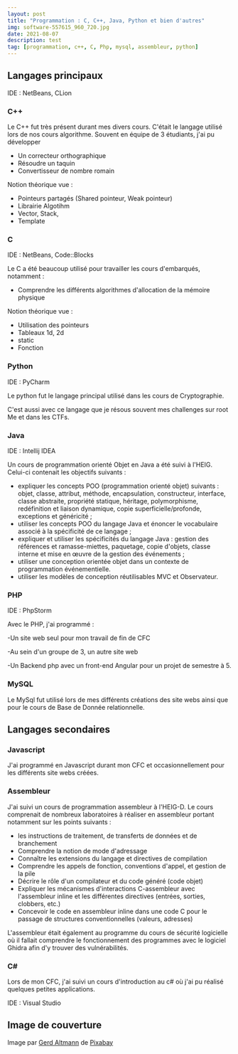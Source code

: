 ```yaml
---
layout: post
title: "Programmation : C, C++, Java, Python et bien d'autres"
img: software-557615_960_720.jpg
date: 2021-08-07
description: test
tag: [programmation, c++, C, Php, mysql, assembleur, python]
---
```



## Langages principaux

IDE : NetBeans, CLion

### C++

Le C++ fut très présent durant mes divers cours. C'était le langage utilisé lors de nos cours algorithme. Souvent en équipe de 3 étudiants, j'ai pu développer

- Un correcteur orthographique
- Résoudre un taquin
- Convertisseur de nombre romain

Notion théorique vue :

- Pointeurs partagés (Shared pointeur, Weak pointeur)
- Librairie Algotihm
- Vector, Stack,
- Template



### C

IDE : NetBeans, Code::Blocks

Le C a été beaucoup utilisé pour travailler les cours d'embarqués, notamment :

- Comprendre les différents algorithmes d'allocation de la mémoire physique

Notion théorique vue :

- Utilisation des pointeurs
- Tableaux 1d, 2d 
- static
- Fonction



### Python

IDE : PyCharm

Le python fut le langage principal utilisé dans les cours de Cryptographie.

C'est aussi avec ce langage que je résous souvent mes challenges sur root Me et dans les CTFs.



### Java

IDE : Intellij IDEA

Un cours de programmation orienté Objet en Java a été suivi à l'HEIG. Celui-ci contenait les objectifs suivants :

- expliquer les concepts POO (programmation orienté objet) suivants : objet, classe, attribut, méthode, encapsulation, constructeur, interface, classe abstraite, propriété statique, héritage, polymorphisme, redéfinition et liaison dynamique, copie superficielle/profonde, exceptions et généricité ;
- utiliser les concepts POO du langage Java et énoncer le vocabulaire associé à la spécificité de ce langage ;
- expliquer et utiliser les spécificités du langage Java : gestion des références et ramasse-miettes, paquetage, copie d'objets, classe interne et mise en œuvre de la gestion des événements ;
- utiliser une conception orientée objet dans un contexte de programmation événementielle.
- utiliser les modèles de conception réutilisables MVC et Observateur.



### PHP

IDE : PhpStorm

Avec le PHP, j'ai programmé :

-Un site web seul pour mon travail de fin de CFC

-Au sein d'un groupe de 3, un autre site web

-Un Backend php avec un front-end Angular pour un projet de semestre à 5.



### MySQL

Le MySql fut utilisé lors de mes différents créations des site webs ainsi que pour le cours de Base de Donnée relationnelle.

## Langages secondaires

### Javascript

J'ai programmé en Javascript durant mon CFC et occasionnellement pour les différents site webs créées.



### Assembleur

J'ai suivi un cours de programmation assembleur à l'HEIG-D. Le cours comprenait de nombreux laboratoires à réaliser en assembleur portant notamment sur les points suivants :

- les instructions de traitement, de transferts de données et de branchement
- Comprendre la notion de mode d'adressage
- Connaître les extensions du langage et directives de compilation
- Comprendre les appels de fonction, conventions d'appel, et gestion de la pile
- Décrire le rôle d'un compilateur et du code généré (code objet)
- Expliquer les mécanismes d'interactions C-assembleur avec l'assembleur inline et les différentes directives
  (entrées, sorties, clobbers, etc.)
- Concevoir le code en assembleur inline dans une code C pour le passage de structures conventionnelles
  (valeurs, adresses)

L'assembleur était également au programme du cours de sécurité logicielle où il fallait comprendre le fonctionnement des programmes avec le logiciel Ghidra afin d'y trouver des vulnérabilités.

### C#

Lors de mon CFC, j'ai suivi un cours d'introduction au c# où j'ai pu réalisé quelques petites applications.

IDE :  Visual Studio



## Image de couverture

Image par <a href="https://pixabay.com/fr/users/geralt-9301/?utm_source=link-attribution&amp;utm_medium=referral&amp;utm_campaign=image&amp;utm_content=557615">Gerd Altmann</a> de <a href="https://pixabay.com/fr/?utm_source=link-attribution&amp;utm_medium=referral&amp;utm_campaign=image&amp;utm_content=557615">Pixabay</a>